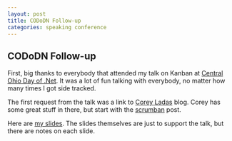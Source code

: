 ```yaml
---
layout: post
title: CODoDN Follow-up
categories: speaking conference
---
```

## CODoDN Follow-up

First, big thanks to everybody that attended my talk on Kanban at [Central Ohio Day of .Net](http://cinnug.org/cododn/). It was a lot of fun talking with everybody, no matter how many times I got side tracked.

The first request from the talk was a link to [Corey Ladas](http://leansoftwareengineering.com/) blog. Corey has some great stuff in there, but start with the [scrumban](http://leansoftwareengineering.com/ksse/scrum-ban/) post.

Here are [my slides](https://github.com/timwingfield/SlideDecks/blob/master/Codestock.2010/LittleLeanWithKanban.pdf). The slides themselves are just to support the talk, but there are notes on each slide.
